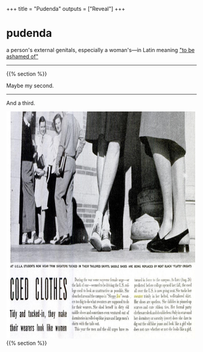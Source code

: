 +++
title = "Pudenda"
outputs = ["Reveal"]
+++

# pudenda

a person's external genitals, especially a woman's—in Latin meaning <a href="https://www.nytimes.com/2020/10/26/us/childbirth-bodies-stigma-incontinence.html">"to be ashamed of"</a>

---
{{% section %}}

Maybe my second.

---

And a third.
<section data-noprocess>
<img src="./static/images/life_mag_cardigan.jpg" alt="Tidy and tucked in, they make their wearers look like women." width="500" height="600">
</section data-noprocess>
{{% section %}}

